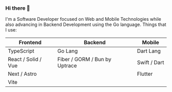 ### Hi there 👋

I'm a Software Developer focused on Web and Mobile Technologies while also advancing in Backend Development using the Go language.
Things that I use:

Frontend | Backend | Mobile
--- | --- | ---
TypeScript | Go Lang | Dart Lang
React / Solid / Vue | Fiber / GORM / Bun by Uptrace | Swift / Dart
Next / Astro | &nbsp; | Flutter
Vite | &nbsp; | &nbsp;

<!--
**adnanbrq/adnanbrq** is a ✨ _special_ ✨ repository because its `README.md` (this file) appears on your GitHub profile.

Here are some ideas to get you started:

- 🔭 I’m currently working on ...
- 🌱 I’m currently learning ...
- 👯 I’m looking to collaborate on ...
- 🤔 I’m looking for help with ...
- 💬 Ask me about ...
- 📫 How to reach me: ...
- 😄 Pronouns: ...
- ⚡ Fun fact: ...
-->
